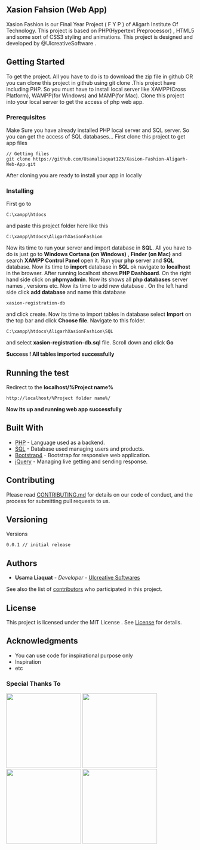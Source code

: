 
## Xasion Fahsion (Web App)
Xasion Fashion is our Final Year Project ( F Y P ) of Aligarh Institute Of Technology. This project is based on PHP(Hypertext Preprocessor) , HTML5 and some sort of CSS3 styling and animations. This project is designed and developed by @UlcreativeSoftware .  

## Getting Started
To get the project. All you have to do is to download the zip file in github OR you can clone this project in github using git clone .This project have including PHP. So you must have to install local server like XAMPP(Cross Platform), WAMPP(for Windows) and MAMP(for Mac). Clone this project into your local server to get the access of php web app.

### Prerequisites
Make Sure you have already installed PHP local server and SQL server. So you can get the access of SQL databases... First clone this project to get app files

```
// Getting files
git clone https://github.com/Usamaliaquat123/Xasion-Fashion-Aligarh-Web-App.git
```
After cloning you are ready to install your app in locally

### Installing
First go to 
```
C:\xampp\htdocs
```
and paste this project folder here like this
```
C:\xampp\htdocs\AligarhXasionFashion
```
Now its time to run your server and import database in <b>SQL</b>. All you have to do is just go to <b>Windows Cortana (on Windows)</b> , <b>Finder (on Mac)</b> and search <b>XAMPP Control Panel</b> open it. Run your <b>php</b> server and <b>SQL </b>database. Now its time to <b>import</b> database in <b>SQL</b> ok navigate to <b>localhost</b> in the browser. After running localhost shows <b>PHP Dashboard</b>. On the right hand side click on <b>phpmyadmin</b>. Now its shows all <b>php databases</b> server names , versions etc. Now its time to add new database . On the left hand side click <b>add database</b> and name this database 
```
xasion-registration-db
```
and click create. Now its time to import tables in database select <b>Import</b> on the top bar and click <b>Choose file</b>. Navigate to this folder.
```
C:\xampp\htdocs\AligarhXasionFashion\SQL
```
and select <b> xasion-registration-db.sql</b> file.
Scroll down and click <b>Go</b>

<b>Success ! All tables imported successfully</b>


## Running the test
Redirect to the <b>localhost/%Project name%</b>
```
http://localhost/%Project folder name%/
```
**Now its up and running web app successfully** 



## Built With

* [PHP](http://php.net/) - Language used as a backend.
* [SQL](https://www.mysql.com/) - Database used managing users and products.
* [Bootstrap4](https://getbootstrap.com/) - Bootstrap for responsive web application.
* [jQuery](https://jquery.com/) - Managing live getting and sending response.
## Contributing

Please read [CONTRIBUTING.md](https://github.com/Usamaliaquat123/Xasion-Fashion-Aligarh-Web-App/blob/master/CONTRIBUTING.md) for details on our code of conduct, and the process for submitting pull requests to us.

## Versioning
Versions
```
0.0.1 // initial release
```

## Authors

* **Usama Liaquat** - *Developer* - [Ulcreative Softwares](https://ulcreativeweb.wordpress.com/)

See also the list of [contributors](https://github.com/Usamaliaquat123/Xasion-Fashion-Aligarh-Web-App/graphs/contributors) who participated in this project.

## License

This project is licensed under the MIT License . See [License](https://github.com/Usamaliaquat123/Xasion-Fashion-Aligarh-Web-App-/blob/master/LICENSE) for details.

## Acknowledgments

* You can use code for inspirational purpose only
* Inspiration
* etc


### Special Thanks To

<div style="display:inline;">

<img src="https://vignette.wikia.nocookie.net/howtoprogram/images/9/93/JQuery.png/revision/latest?cb=20130423012006" width="200">
<img src="http://php.net/manual/en/images/c0d23d2d6769e53e24a1b3136c064577-php_logo.png" width="200">

<img src="http://divinitycomputing.com/wp-content/uploads/2015/12/mysql-logo.png" width="200">

<img src="http://evolve-enterprise.com/wp-content/uploads/2017/01/bootstrap-logo.png" width="200">
</div>
